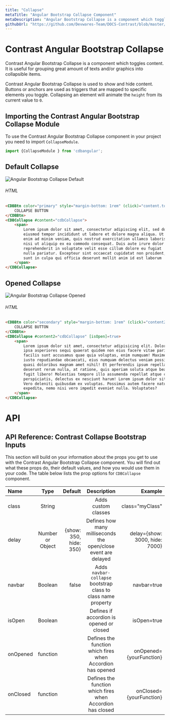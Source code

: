 ```yaml
---
title: "Collapse"
metaTitle: "Angular Bootstrap Collapse Component"
metaDescription: "Angular Bootstrap Collapse is a component which toggles content"
githubUrl: "https://github.com/Devwares-Team/DOCS-Contrast/blob/master/content/contrast/angular/components/collapse.md"
---
```



# Contrast Angular Bootstrap Collapse

Contrast Angular Bootstrap Collapse is a component which toggles content. It is useful for grouping great amount of texts and/or graphics into collapsible items.

Contrast Angular Bootstrap Collapse is used to show and hide content. Buttons or anchors are used as triggers that are mapped to specific elements you toggle. Collapsing an element will animate the `height` from its current value to `0`.

## Importing the Contrast Angular Bootstrap Collapse Module

To use the Contrast Angular Bootstrap Collapse component in your project you need to import `CollapseModule`.

```ts
import {CollapseModule } from 'cdbangular';
```

## Default Collapse 

![Angular Bootstrap Collapse Default](https://i.imgur.com/PqwJe4o.gif)

###### HTML
```html
<CDBBtn color="primary" style="margin-bottom: 1rem" (click)="content.toggleCollapse()">
    COLLAPSE BUTTON
</CDBBtn>
<CDBCollapse #content="cdbCollapse">
    <span>
        Lorem ipsum dolor sit amet, consectetur adipiscing elit, sed do
        eiusmod tempor incididunt ut labore et dolore magna aliqua. Ut
        enim ad minim veniam, quis nostrud exercitation ullamco laboris
        nisi ut aliquip ex ea commodo consequat. Duis aute irure dolor in
        reprehenderit in voluptate velit esse cillum dolore eu fugiat
        nulla pariatur. Excepteur sint occaecat cupidatat non proident,
        sunt in culpa qui officia deserunt mollit anim id est laborum
    </span>
</CDBCollapse>
```

## Opened Collapse

![Angular Bootstrap Collapse Opened](https://i.imgur.com/PqwJe4o.gif)

###### HTML
```html
<CDBBtn color="secondary" style="margin-bottom: 1rem" (click)="content2.toggleCollapse()">
    COLLAPSE BUTTON
</CDBBtn>
<CDBCollapse #content2="cdbCollapse" [isOpen]=true>
    <span>
        Lorem ipsum dolor sit amet, consectetur adipisicing elit. Dolor harum, molestias ducimus dolorem,
        ipsa asperiores sequi quaerat quidem non eius facere vitae pariatur at voluptatibus sint blanditiis
        facilis sunt accusamus quae quia voluptas, enim numquam! Maxime nulla omnis soluta sequi consequatur
        iusto repudiandae obcaecati, eius numquam delectus veniam possimus fugiat qui nobis neque eveniet
        quasi doloribus magnam amet nihil! Et perferendis ipsum repellat est deserunt. Mollitia labore
        deserunt rerum nulla, at ratione, quis aperiam soluta atque beatae totam incidunt maxime voluptatem
        fugit libero! Molestias tempore illo assumenda repellat atque commodi sint nam illum voluptate a
        perspiciatis, delectus ex nesciunt harum! Lorem ipsum dolor sit amet consectetur adipisicing elit.
        Vero deleniti quibusdam ex voluptas. Possimus autem facere natus a voluptas ad ipsum beatae
        expedita, nemo nisi vero impedit eveniet nulla. Voluptates?
    </span>
</CDBCollapse>
```


# API


## API Reference: Contrast Collapse Bootstrap Inputs

This section will build on your information about the props you get to use with the Contrast Angular Bootstrap Collapse component. You will find out what these props do, their default values, and how you would use them in your code.
The table below lists the prop options for  `CDBCollapse` component.

| Name            | Type        | Default      |   Description| Example      |
| :------------- | :----------: | -----------: | :----------: | -----------: |
| class      | String       |              |Adds custom classes	      |     class="myClass" |
| delay          | Number or Object | {show: 350, hide: 350} | Defines how many milliseconds the open/close event are delayed | delay={show: 3000, hide: 7000} |
| navbar         | Boolean      | false        | Adds `navbar-collapse` bootstrap class to class name property    |     navbar=true |
| isOpen         | Boolean |         | Defines if accordion is opened or closed	      |     isOpen=true |
| onOpened       | function     |              | Defines the function which fires when Accordion has opened  |     onOpened={yourFunction} |
| onClosed       | function     |              | Defines the function which fires when Accordion has closed  |     onClosed={yourFunction} |
